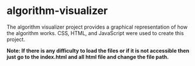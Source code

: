 # algorithm-visualizer
The algorithm visualizer project provides a graphical representation of how the algorithm works.
CSS, HTML, and JavaScript were used to create this project. 



**Note: If there is any difficulty to load the files or if it is not accessible then just go to the index.html and all html file and change the file path.**

